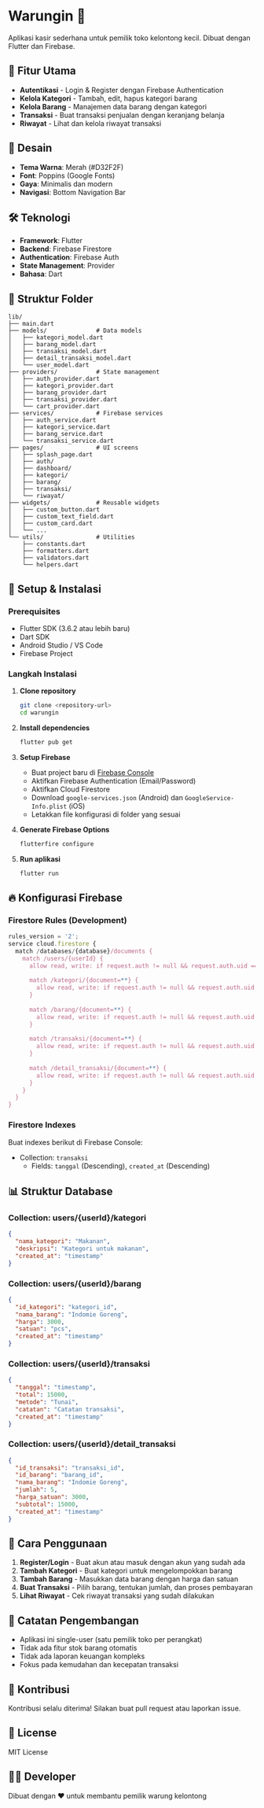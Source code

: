 # Warungin 🏪

Aplikasi kasir sederhana untuk pemilik toko kelontong kecil. Dibuat dengan Flutter dan Firebase.

## 📱 Fitur Utama

- **Autentikasi** - Login & Register dengan Firebase Authentication
- **Kelola Kategori** - Tambah, edit, hapus kategori barang
- **Kelola Barang** - Manajemen data barang dengan kategori
- **Transaksi** - Buat transaksi penjualan dengan keranjang belanja
- **Riwayat** - Lihat dan kelola riwayat transaksi

## 🎨 Desain

- **Tema Warna**: Merah (#D32F2F)
- **Font**: Poppins (Google Fonts)
- **Gaya**: Minimalis dan modern
- **Navigasi**: Bottom Navigation Bar

## 🛠️ Teknologi

- **Framework**: Flutter
- **Backend**: Firebase Firestore
- **Authentication**: Firebase Auth
- **State Management**: Provider
- **Bahasa**: Dart

## 📁 Struktur Folder

```
lib/
├── main.dart
├── models/              # Data models
│   ├── kategori_model.dart
│   ├── barang_model.dart
│   ├── transaksi_model.dart
│   ├── detail_transaksi_model.dart
│   └── user_model.dart
├── providers/           # State management
│   ├── auth_provider.dart
│   ├── kategori_provider.dart
│   ├── barang_provider.dart
│   ├── transaksi_provider.dart
│   └── cart_provider.dart
├── services/            # Firebase services
│   ├── auth_service.dart
│   ├── kategori_service.dart
│   ├── barang_service.dart
│   └── transaksi_service.dart
├── pages/               # UI screens
│   ├── splash_page.dart
│   ├── auth/
│   ├── dashboard/
│   ├── kategori/
│   ├── barang/
│   ├── transaksi/
│   └── riwayat/
├── widgets/             # Reusable widgets
│   ├── custom_button.dart
│   ├── custom_text_field.dart
│   ├── custom_card.dart
│   └── ...
└── utils/               # Utilities
    ├── constants.dart
    ├── formatters.dart
    ├── validators.dart
    └── helpers.dart
```

## 🔧 Setup & Instalasi

### Prerequisites

- Flutter SDK (3.6.2 atau lebih baru)
- Dart SDK
- Android Studio / VS Code
- Firebase Project

### Langkah Instalasi

1. **Clone repository**
   ```bash
   git clone <repository-url>
   cd warungin
   ```

2. **Install dependencies**
   ```bash
   flutter pub get
   ```

3. **Setup Firebase**
   - Buat project baru di [Firebase Console](https://console.firebase.google.com/)
   - Aktifkan Firebase Authentication (Email/Password)
   - Aktifkan Cloud Firestore
   - Download `google-services.json` (Android) dan `GoogleService-Info.plist` (iOS)
   - Letakkan file konfigurasi di folder yang sesuai

4. **Generate Firebase Options**
   ```bash
   flutterfire configure
   ```

5. **Run aplikasi**
   ```bash
   flutter run
   ```

## 🔥 Konfigurasi Firebase

### Firestore Rules (Development)

```javascript
rules_version = '2';
service cloud.firestore {
  match /databases/{database}/documents {
    match /users/{userId} {
      allow read, write: if request.auth != null && request.auth.uid == userId;
      
      match /kategori/{document=**} {
        allow read, write: if request.auth != null && request.auth.uid == userId;
      }
      
      match /barang/{document=**} {
        allow read, write: if request.auth != null && request.auth.uid == userId;
      }
      
      match /transaksi/{document=**} {
        allow read, write: if request.auth != null && request.auth.uid == userId;
      }
      
      match /detail_transaksi/{document=**} {
        allow read, write: if request.auth != null && request.auth.uid == userId;
      }
    }
  }
}
```

### Firestore Indexes

Buat indexes berikut di Firebase Console:

- Collection: `transaksi`
  - Fields: `tanggal` (Descending), `created_at` (Descending)

## 📊 Struktur Database

### Collection: users/{userId}/kategori
```json
{
  "nama_kategori": "Makanan",
  "deskripsi": "Kategori untuk makanan",
  "created_at": "timestamp"
}
```

### Collection: users/{userId}/barang
```json
{
  "id_kategori": "kategori_id",
  "nama_barang": "Indomie Goreng",
  "harga": 3000,
  "satuan": "pcs",
  "created_at": "timestamp"
}
```

### Collection: users/{userId}/transaksi
```json
{
  "tanggal": "timestamp",
  "total": 15000,
  "metode": "Tunai",
  "catatan": "Catatan transaksi",
  "created_at": "timestamp"
}
```

### Collection: users/{userId}/detail_transaksi
```json
{
  "id_transaksi": "transaksi_id",
  "id_barang": "barang_id",
  "nama_barang": "Indomie Goreng",
  "jumlah": 5,
  "harga_satuan": 3000,
  "subtotal": 15000,
  "created_at": "timestamp"
}
```

## 🚀 Cara Penggunaan

1. **Register/Login** - Buat akun atau masuk dengan akun yang sudah ada
2. **Tambah Kategori** - Buat kategori untuk mengelompokkan barang
3. **Tambah Barang** - Masukkan data barang dengan harga dan satuan
4. **Buat Transaksi** - Pilih barang, tentukan jumlah, dan proses pembayaran
5. **Lihat Riwayat** - Cek riwayat transaksi yang sudah dilakukan

## 📝 Catatan Pengembangan

- Aplikasi ini single-user (satu pemilik toko per perangkat)
- Tidak ada fitur stok barang otomatis
- Tidak ada laporan keuangan kompleks
- Fokus pada kemudahan dan kecepatan transaksi

## 🤝 Kontribusi

Kontribusi selalu diterima! Silakan buat pull request atau laporkan issue.

## 📄 License

MIT License

## 👨‍💻 Developer

Dibuat dengan ❤️ untuk membantu pemilik warung kelontong
